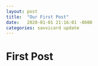 ```yaml
---
layout: post
title:  "Our First Post"
date:   2020-01-01 21:16:01 -0600
categories: savvicard update
---
```

# First Post
